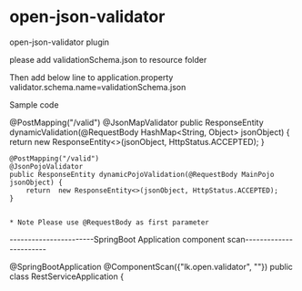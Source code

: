 # open-json-validator
open-json-validator plugin

please add validationSchema.json to resource folder

Then add below line to application.property
validator.schema.name=validationSchema.json


Sample code 

@PostMapping("/valid")
	@JsonMapValidator
    public ResponseEntity dynamicValidation(@RequestBody HashMap<String, Object> jsonObject) {
        return  new ResponseEntity<>(jsonObject, HttpStatus.ACCEPTED);
    }

	@PostMapping("/valid")
	@JsonPojoValidator
	public ResponseEntity dynamicPojoValidation(@RequestBody MainPojo jsonObject) {
		return  new ResponseEntity<>(jsonObject, HttpStatus.ACCEPTED);
	}
	
	
	* Note Please use @RequestBody as first parameter
	
-----------------------SpringBoot Application component scan-----------------------

@SpringBootApplication
@ComponentScan({"lk.open.validator", "<your main package example com.demo.project>"})
public class RestServiceApplication {



